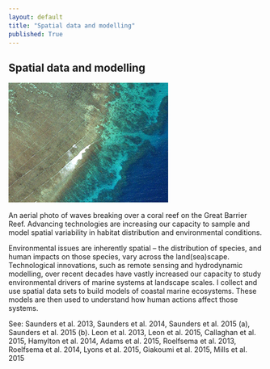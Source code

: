 ```yaml
---
layout: default
title: "Spatial data and modelling"
published: True  
---
```


## Spatial data and modelling

<div class = "image_caption">
<img src ="/images/reef_from_air.png" alt="coral reef" class="largeimage"/>
<p>
An aerial photo of waves breaking over a coral reef on the Great Barrier Reef. Advancing technologies are increasing our capacity to sample and model spatial variability in habitat distribution and environmental conditions. </p>
</div>  

Environmental issues are inherently spatial – the distribution of species, and human impacts on those species, vary across the land(sea)scape. Technological innovations, such as remote sensing and hydrodynamic modelling, over recent decades have vastly increased our capacity to study environmental drivers of marine systems at landscape scales. I collect and use spatial data sets to build models of coastal marine ecosystems. These models are then used to understand how human actions affect those systems.


See: Saunders et al. 2013, Saunders et al. 2014, Saunders et al. 2015 (a), Saunders et al. 2015 (b). Leon et al. 2013, Leon et al. 2015, Callaghan et al. 2015, Hamylton et al. 2014, Adams et al. 2015, Roelfsema et al. 2013, Roelfsema et al. 2014, Lyons et al. 2015, Giakoumi et al. 2015, Mills et al. 2015
